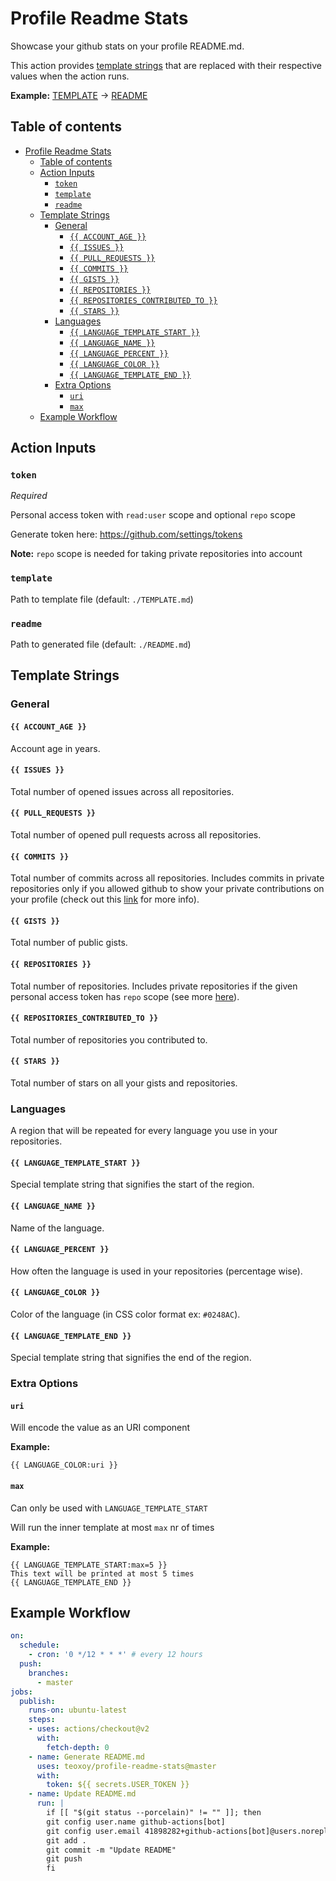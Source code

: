 # Profile Readme Stats

Showcase your github stats on your profile README.md.

This action provides [template strings](#template-strings) that are replaced with their respective values when the action runs.

**Example:** [TEMPLATE](./TEMPLATE.md?raw=true) → [README](./OUTPUT.md)

## Table of contents

<!-- prettier-ignore-start -->
- [Profile Readme Stats](#profile-readme-stats)
  - [Table of contents](#table-of-contents)
  - [Action Inputs](#action-inputs)
    - [`token`](#token)
    - [`template`](#template)
    - [`readme`](#readme)
  - [Template Strings](#template-strings)
    - [General](#general)
      - [`{{ ACCOUNT_AGE }}`](#-account_age-)
      - [`{{ ISSUES }}`](#-issues-)
      - [`{{ PULL_REQUESTS }}`](#-pull_requests-)
      - [`{{ COMMITS }}`](#-commits-)
      - [`{{ GISTS }}`](#-gists-)
      - [`{{ REPOSITORIES }}`](#-repositories-)
      - [`{{ REPOSITORIES_CONTRIBUTED_TO }}`](#-repositories_contributed_to-)
      - [`{{ STARS }}`](#-stars-)
    - [Languages](#languages)
      - [`{{ LANGUAGE_TEMPLATE_START }}`](#-language_template_start-)
      - [`{{ LANGUAGE_NAME }}`](#-language_name-)
      - [`{{ LANGUAGE_PERCENT }}`](#-language_percent-)
      - [`{{ LANGUAGE_COLOR }}`](#-language_color-)
      - [`{{ LANGUAGE_TEMPLATE_END }}`](#-language_template_end-)
    - [Extra Options](#extra-options)
      - [`uri`](#uri)
      - [`max`](#max)
  - [Example Workflow](#example-workflow)
<!-- prettier-ignore-end -->

## Action Inputs

### `token`

_Required_

Personal access token with `read:user` scope and optional `repo` scope

Generate token here: https://github.com/settings/tokens

**Note:** `repo` scope is needed for taking private repositories into account

### `template`

Path to template file (default: `./TEMPLATE.md`)

### `readme`

Path to generated file (default: `./README.md`)

## Template Strings

### General

#### `{{ ACCOUNT_AGE }}`

Account age in years.

#### `{{ ISSUES }}`

Total number of opened issues across all repositories.

#### `{{ PULL_REQUESTS }}`

Total number of opened pull requests across all repositories.

#### `{{ COMMITS }}`

Total number of commits across all repositories. Includes commits in private repositories only if you allowed github to show your private contributions on your profile (check out this [link](https://docs.github.com/en/github/setting-up-and-managing-your-github-profile/publicizing-or-hiding-your-private-contributions-on-your-profile#changing-the-visibility-of-your-private-contributions) for more info).

#### `{{ GISTS }}`

Total number of public gists.

#### `{{ REPOSITORIES }}`

Total number of repositories. Includes private repositories if the given personal access token has `repo` scope (see more [here](#token)).

#### `{{ REPOSITORIES_CONTRIBUTED_TO }}`

Total number of repositories you contributed to.

#### `{{ STARS }}`

Total number of stars on all your gists and repositories.

### Languages

A region that will be repeated for every language you use in your repositories.

#### `{{ LANGUAGE_TEMPLATE_START }}`

Special template string that signifies the start of the region.

#### `{{ LANGUAGE_NAME }}`

Name of the language.

#### `{{ LANGUAGE_PERCENT }}`

How often the language is used in your repositories (percentage wise).

#### `{{ LANGUAGE_COLOR }}`

Color of the language (in CSS color format ex: `#0248AC`).

#### `{{ LANGUAGE_TEMPLATE_END }}`

Special template string that signifies the end of the region.

### Extra Options

#### `uri`

Will encode the value as an URI component

**Example:**

```
{{ LANGUAGE_COLOR:uri }}
```

#### `max`

Can only be used with `LANGUAGE_TEMPLATE_START`

Will run the inner template at most `max` nr of times

**Example:**

```
{{ LANGUAGE_TEMPLATE_START:max=5 }}
This text will be printed at most 5 times
{{ LANGUAGE_TEMPLATE_END }}
```

## Example Workflow

<!-- prettier-ignore-start -->
```yml
on:
  schedule:
    - cron: '0 */12 * * *' # every 12 hours
  push:
    branches:
      - master
jobs:
  publish:
    runs-on: ubuntu-latest
    steps:
    - uses: actions/checkout@v2
      with:
        fetch-depth: 0
    - name: Generate README.md
      uses: teoxoy/profile-readme-stats@master
      with:
        token: ${{ secrets.USER_TOKEN }}
    - name: Update README.md
      run: |
        if [[ "$(git status --porcelain)" != "" ]]; then
        git config user.name github-actions[bot]
        git config user.email 41898282+github-actions[bot]@users.noreply.github.com
        git add .
        git commit -m "Update README"
        git push
        fi
```
<!-- prettier-ignore-end -->
